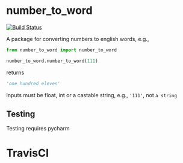 # number_to_word
[![Build Status](https://travis-ci.org/gillespied/ideal-octo-spoon.svg?branch=master)](https://travis-ci.org/gillespied/ideal-octo-spoon)

A package for converting numbers to english words, e.g., 

```python
from number_to_word import number_to_word

number_to_word.number_to_word(111)
```

returns

```python
'one hundred eleven'
```

Inputs must be float, int or a castable string, e.g., `'111'`, not `a string`

## Testing

Testing requires pycharm

# TravisCI
